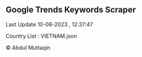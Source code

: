 

## Google Trends Keywords Scraper 
 
Last Update 10-08-2023 , 12:37:47

Country List :
VIETNAM.json



© Abdul Muttaqin 
